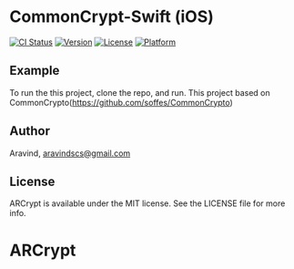 # CommonCrypt-Swift (iOS)

[![CI Status](https://img.shields.io/travis/Aravind/ARCrypt.svg?style=flat)](https://travis-ci.org/Aravind/ARCrypt)
[![Version](https://img.shields.io/cocoapods/v/ARCrypt.svg?style=flat)](https://cocoapods.org/pods/ARCrypt)
[![License](https://img.shields.io/cocoapods/l/ARCrypt.svg?style=flat)](https://cocoapods.org/pods/ARCrypt)
[![Platform](https://img.shields.io/cocoapods/p/ARCrypt.svg?style=flat)](https://cocoapods.org/pods/ARCrypt)

## Example

To run the this project, clone the repo, and run. This project based on CommonCrypto(https://github.com/soffes/CommonCrypto) 

## Author

Aravind, aravindscs@gmail.com

## License

ARCrypt is available under the MIT license. See the LICENSE file for more info.
# ARCrypt
